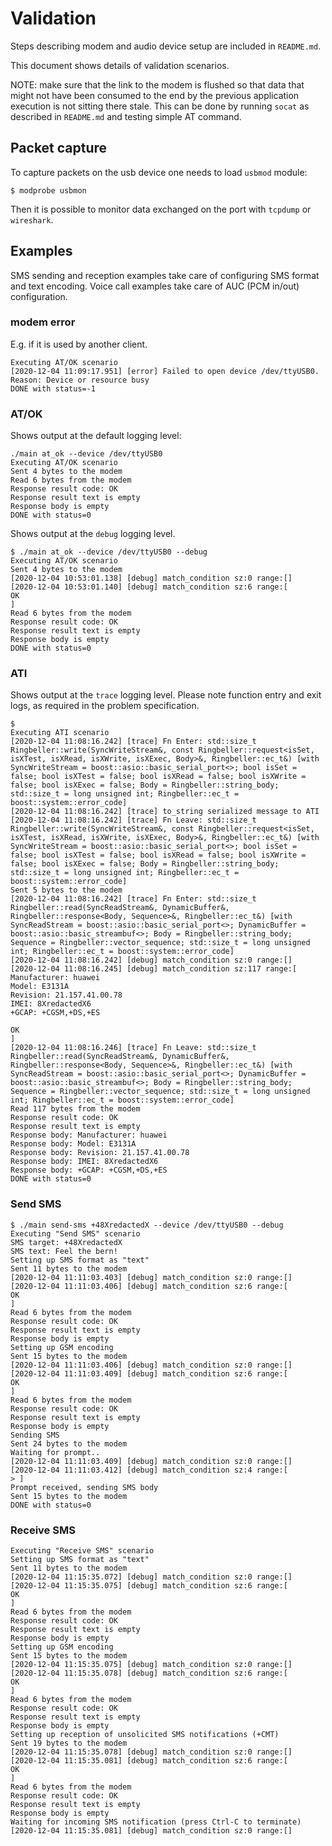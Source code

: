 # Validation

Steps describing modem and audio device setup are included in `README.md`.

This document shows details of validation scenarios.

NOTE: make sure that the link to the modem is flushed so that data that might not have been consumed to the end by the previous application execution is not sitting there stale.
This can be done by running `socat` as described in `README.md` and testing simple AT command.

## Packet capture

To capture packets on the usb device one needs to load `usbmod` module:

```
$ modprobe usbmon
```

Then it is possible to monitor data exchanged on the port with `tcpdump` or `wireshark`.

## Examples

SMS sending and reception examples take care of configuring SMS format and text encoding.
Voice call examples take care of AUC (PCM in/out) configuration.

### modem error 

E.g. if it is used by another client.

```
Executing AT/OK scenario
[2020-12-04 11:09:17.951] [error] Failed to open device /dev/ttyUSB0. Reason: Device or resource busy
DONE with status=-1
```

### AT/OK

Shows output at the default logging level:
```
./main at_ok --device /dev/ttyUSB0
Executing AT/OK scenario
Sent 4 bytes to the modem
Read 6 bytes from the modem
Response result code: OK
Response result text is empty
Response body is empty
DONE with status=0
```

Shows output at the `debug` logging level.
```
$ ./main at_ok --device /dev/ttyUSB0 --debug 
Executing AT/OK scenario
Sent 4 bytes to the modem
[2020-12-04 10:53:01.138] [debug] match_condition sz:0 range:[]
[2020-12-04 10:53:01.140] [debug] match_condition sz:6 range:[
OK
]
Read 6 bytes from the modem
Response result code: OK
Response result text is empty
Response body is empty
DONE with status=0
```

### ATI
Shows output at the `trace` logging level. Please note function entry and exit logs, as required in the problem specification.
```
$ 
Executing ATI scenario
[2020-12-04 11:08:16.242] [trace] Fn Enter: std::size_t Ringbeller::write(SyncWriteStream&, const Ringbeller::request<isSet, isXTest, isXRead, isXWrite, isXExec, Body>&, Ringbeller::ec_t&) [with SyncWriteStream = boost::asio::basic_serial_port<>; bool isSet = false; bool isXTest = false; bool isXRead = false; bool isXWrite = false; bool isXExec = false; Body = Ringbeller::string_body; std::size_t = long unsigned int; Ringbeller::ec_t = boost::system::error_code]
[2020-12-04 11:08:16.242] [trace] to_string serialized message to ATI
[2020-12-04 11:08:16.242] [trace] Fn Leave: std::size_t Ringbeller::write(SyncWriteStream&, const Ringbeller::request<isSet, isXTest, isXRead, isXWrite, isXExec, Body>&, Ringbeller::ec_t&) [with SyncWriteStream = boost::asio::basic_serial_port<>; bool isSet = false; bool isXTest = false; bool isXRead = false; bool isXWrite = false; bool isXExec = false; Body = Ringbeller::string_body; std::size_t = long unsigned int; Ringbeller::ec_t = boost::system::error_code]
Sent 5 bytes to the modem
[2020-12-04 11:08:16.242] [trace] Fn Enter: std::size_t Ringbeller::read(SyncReadStream&, DynamicBuffer&, Ringbeller::response<Body, Sequence>&, Ringbeller::ec_t&) [with SyncReadStream = boost::asio::basic_serial_port<>; DynamicBuffer = boost::asio::basic_streambuf<>; Body = Ringbeller::string_body; Sequence = Ringbeller::vector_sequence; std::size_t = long unsigned int; Ringbeller::ec_t = boost::system::error_code]
[2020-12-04 11:08:16.242] [debug] match_condition sz:0 range:[]
[2020-12-04 11:08:16.245] [debug] match_condition sz:117 range:[
Manufacturer: huawei
Model: E3131A
Revision: 21.157.41.00.78
IMEI: 8XredactedX6
+GCAP: +CGSM,+DS,+ES

OK
]
[2020-12-04 11:08:16.246] [trace] Fn Leave: std::size_t Ringbeller::read(SyncReadStream&, DynamicBuffer&, Ringbeller::response<Body, Sequence>&, Ringbeller::ec_t&) [with SyncReadStream = boost::asio::basic_serial_port<>; DynamicBuffer = boost::asio::basic_streambuf<>; Body = Ringbeller::string_body; Sequence = Ringbeller::vector_sequence; std::size_t = long unsigned int; Ringbeller::ec_t = boost::system::error_code]
Read 117 bytes from the modem
Response result code: OK
Response result text is empty
Response body: Manufacturer: huawei
Response body: Model: E3131A
Response body: Revision: 21.157.41.00.78
Response body: IMEI: 8XredactedX6
Response body: +GCAP: +CGSM,+DS,+ES
DONE with status=0
```

### Send SMS
```
$ ./main send-sms +48XredactedX --device /dev/ttyUSB0 --debug
Executing "Send SMS" scenario
SMS target: +48XredactedX
SMS text: Feel the bern!
Setting up SMS format as "text"
Sent 11 bytes to the modem
[2020-12-04 11:11:03.403] [debug] match_condition sz:0 range:[]
[2020-12-04 11:11:03.406] [debug] match_condition sz:6 range:[
OK
]
Read 6 bytes from the modem
Response result code: OK
Response result text is empty
Response body is empty
Setting up GSM encoding
Sent 15 bytes to the modem
[2020-12-04 11:11:03.406] [debug] match_condition sz:0 range:[]
[2020-12-04 11:11:03.409] [debug] match_condition sz:6 range:[
OK
]
Read 6 bytes from the modem
Response result code: OK
Response result text is empty
Response body is empty
Sending SMS
Sent 24 bytes to the modem
Waiting for prompt..
[2020-12-04 11:11:03.409] [debug] match_condition sz:0 range:[]
[2020-12-04 11:11:03.412] [debug] match_condition sz:4 range:[
> ]
Prompt received, sending SMS body
Sent 15 bytes to the modem
DONE with status=0

```

### Receive SMS
```
Executing "Receive SMS" scenario
Setting up SMS format as "text"
Sent 11 bytes to the modem
[2020-12-04 11:15:35.072] [debug] match_condition sz:0 range:[]
[2020-12-04 11:15:35.075] [debug] match_condition sz:6 range:[
OK
]
Read 6 bytes from the modem
Response result code: OK
Response result text is empty
Response body is empty
Setting up GSM encoding
Sent 15 bytes to the modem
[2020-12-04 11:15:35.075] [debug] match_condition sz:0 range:[]
[2020-12-04 11:15:35.078] [debug] match_condition sz:6 range:[
OK
]
Read 6 bytes from the modem
Response result code: OK
Response result text is empty
Response body is empty
Setting up reception of unsolicited SMS notifications (+CMT)
Sent 19 bytes to the modem
[2020-12-04 11:15:35.078] [debug] match_condition sz:0 range:[]
[2020-12-04 11:15:35.081] [debug] match_condition sz:6 range:[
OK
]
Read 6 bytes from the modem
Response result code: OK
Response result text is empty
Response body is empty
Waiting for incoming SMS notification (press Ctrl-C to terminate)
[2020-12-04 11:15:35.081] [debug] match_condition sz:0 range:[]
```
